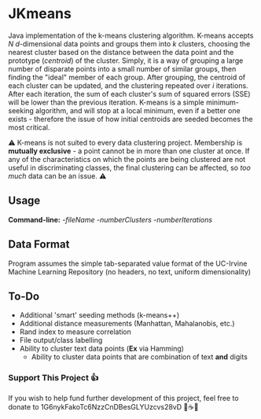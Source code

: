 # JKmeans
Java implementation of the k-means clustering algorithm. K-means accepts *N* *d*-dimensional data points and groups them into *k* clusters, choosing the nearest cluster based on the distance between the data point and the prototype (*centroid*) of the cluster. Simply, it is a way of grouping a large number of disparate points into a small number of similar groups, then finding the "ideal" member of each group. After grouping, the centroid of each cluster can be updated, and the clustering repeated over *i* iterations. After each iteration, the sum of each cluster's sum of squared errors (SSE) will be lower than the previous iteration. K-means is a simple minimum-seeking algorithm, and will stop at a local minimum, even if a better one exists - therefore the issue of how initial centroids are seeded becomes the most critical.

:warning: K-means is not suited to every data clustering project. Membership is **mutually exclusive** - a point cannot be in more than one cluster at once. If any of the characteristics on which the points are being clustered are not useful in discriminating classes, the final clustering can be affected, so *too much* data can be an issue. :warning:

## Usage
**Command-line:** *-fileName* *-numberClusters* *-numberIterations*

## Data Format
Program assumes the simple tab-separated value format of the UC-Irvine Machine Learning Repository (no headers, no text, uniform dimensionality)

## To-Do
- Additional 'smart' seeding methods (k-means++)
- Additional distance measurements (Manhattan, Mahalanobis, etc.)
- Rand index to measure correlation
- File output/class labelling
- Ability to cluster text data points (**Ex** via Hamming)
  - Ability to cluster data points that are combination of text **and** digits

### Support This Project :+1:
If you wish to help fund further development of this project, feel free to donate to 1G6nykFakoTc6NzzCnDBesGLYUzcvs28vD :tea::coffee::beer: